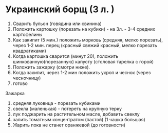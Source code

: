 Украинский борщ (3 л. )
======================

1. Сварить бульон (говядина или свинина)
2. Положить картошку (порезать на кубики) - на 3л. - 3-4 средних картофелины
3. Как закипит (5 мин.) положить морковь (средняя, мелко порезать), через 1-2 мин. перец (красный свежий красный, мелко порезать квадратиками)
4. Когда картошка сварится (минут 20), положить шинкованную(порезанную) капусту (столовая тарелка с горой)
5. Положить зажарку (смотри ниже).
6. Когда закипит, через 1-2 мин положить укроп и чеснок (через чесночницу)
7. готово

Зажарка

1. средняя луковица - порезать кубиками
2. свекла (маленькая) - потереть на крупную терку
3. лук поджарить на растительном масле, добавить свеклу
4. залить томатным концентратом (пастой) (1 чашка большая)
5. Жарить пока не станет оранжевой (до готовности)
